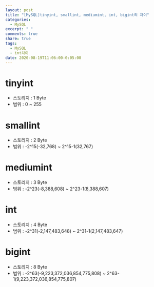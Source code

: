 ```yaml
---
layout: post
title: "[MySQL]tinyint, smallint, mediumint, int, bigint의 차이"
categories:
  - MySQL
excerpt: " "
comments: true
share: true
tags:
  - MySQL
  - int차이
date: 2020-08-19T11:06:00-0:05:00
---
```


# tinyint

- 스토리지 : 1 Byte
- 범위 : 0 ~ 255

# smallint

- 스토리지 : 2 Byte
- 범위 : -2^15(-32,768) ~ 2^15-1(32,767)

# mediumint

- 스토리지 : 3 Byte
- 범위 : -2^23(-8,388,608) ~ 2^23-1(8,388,607)

# int

- 스토리지 : 4 Byte
- 범위 : -2^31(-2,147,483,648) ~ 2^31-1(2,147,483,647)

# bigint

- 스토리지 : 8 Byte
- 범위 : -2^63(-9,223,372,036,854,775,808) ~ 2^63-1(9,223,372,036,854,775,807)
